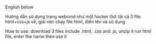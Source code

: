 English below

Hướng dẫn sử dụng trang webcmd như một hacker lỏd:
tải cả 3 file html+css+js về, giải nén
chạy file html, điền tên và sử dụng

How to use:
download 3 files include .html, .css and .js, unzip it
run html file, enter the name then use it
